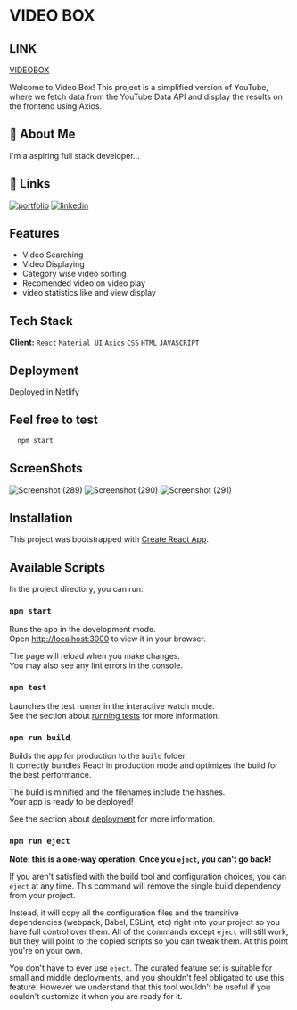 
# VIDEO BOX
## LINK
[VIDEOBOX](https://main--remarkable-choux-7fefb8.netlify.app/)

Welcome to Video Box! This project is a simplified version of YouTube, where we fetch data from the YouTube Data API and display the results on the frontend using Axios.


## 🚀 About Me
I'm a aspiring  full stack developer...

## 🔗 Links
[![portfolio](https://img.shields.io/badge/my_portfolio-000?style=for-the-badge&logo=ko-fi&logoColor=white)](https://mrinalspersonalportfolio.netlify.app//)
[![linkedin](https://img.shields.io/badge/linkedin-0A66C2?style=for-the-badge&logo=linkedin&logoColor=white)](https://www.linkedin.com/in/mrinal-singha-754b57249/)
## Features

- Video Searching
- Video Displaying 
- Category wise video sorting
- Recomended video on video play
- video statistics like and view display 


## Tech Stack

**Client:**
`React`
`Material UI`
`Axios`
`CSS`
`HTML`
`JAVASCRIPT`




## Deployment

Deployed in Netlify


## Feel free to test
```bash
  npm start
```

## ScreenShots

![Screenshot (289)](https://github.com/user-attachments/assets/8c09d9c2-fa8b-4d1d-b917-925b4564d25a)
![Screenshot (290)](https://github.com/user-attachments/assets/7d3adc74-db59-4e18-84b4-bad86763afbc)
![Screenshot (291)](https://github.com/user-attachments/assets/a3990eff-6ae3-4552-b907-1f1999b53acb)






## Installation

This project was bootstrapped with [Create React App](https://github.com/facebook/create-react-app).

## Available Scripts

In the project directory, you can run:

### `npm start`

Runs the app in the development mode.\
Open [http://localhost:3000](http://localhost:3000) to view it in your browser.

The page will reload when you make changes.\
You may also see any lint errors in the console.

### `npm test`

Launches the test runner in the interactive watch mode.\
See the section about [running tests](https://facebook.github.io/create-react-app/docs/running-tests) for more information.

### `npm run build`

Builds the app for production to the `build` folder.\
It correctly bundles React in production mode and optimizes the build for the best performance.

The build is minified and the filenames include the hashes.\
Your app is ready to be deployed!

See the section about [deployment](https://facebook.github.io/create-react-app/docs/deployment) for more information.

### `npm run eject`

**Note: this is a one-way operation. Once you `eject`, you can't go back!**

If you aren't satisfied with the build tool and configuration choices, you can `eject` at any time. This command will remove the single build dependency from your project.

Instead, it will copy all the configuration files and the transitive dependencies (webpack, Babel, ESLint, etc) right into your project so you have full control over them. All of the commands except `eject` will still work, but they will point to the copied scripts so you can tweak them. At this point you're on your own.

You don't have to ever use `eject`. The curated feature set is suitable for small and middle deployments, and you shouldn't feel obligated to use this feature. However we understand that this tool wouldn't be useful if you couldn't customize it when you are ready for it.
